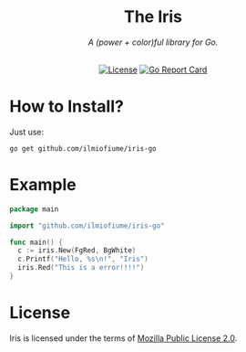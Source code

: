 <div align="center">
  <h1>The Iris</h1>
  <i>A (power + color)ful library for Go.</i> <br/> <br/>
  
  [![License](https://img.shields.io/badge/license-MPL--2.0-lightblue)](LICENSE)
  [![Go Report Card](https://goreportcard.com/badge/github.com/ilmiofiume/iris-go)](https://goreportcard.com/report/github.com/ilmiofiume/iris-go)
</div>

# How to Install?
Just use:
```
go get github.com/ilmiofiume/iris-go
```

# Example
```go
package main

import "github.com/ilmiofiume/iris-go"

func main() {
  c := iris.New(FgRed, BgWhite)
  c.Printf("Hello, %s\n!", "Iris")
  iris.Red("This is a error!!!!")
}
```

# License
Iris is licensed under the terms of [Mozilla Public License 2.0](LICENSE).
